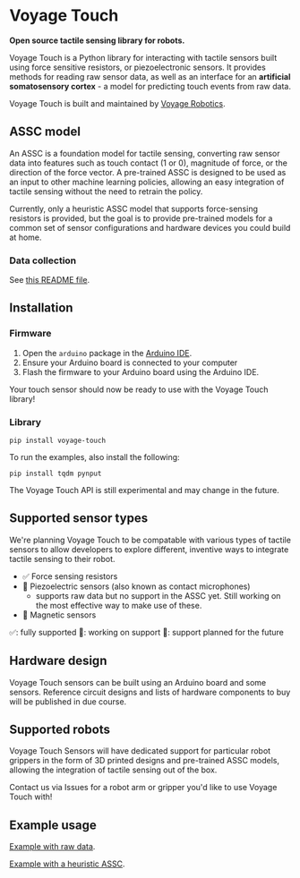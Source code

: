 # Voyage Touch

**Open source tactile sensing library for robots.**

Voyage Touch is a Python library for interacting with tactile sensors built using force sensitive resistors, or piezoelectronic sensors. It provides methods for reading raw sensor data, as well as an interface for an **artificial somatosensory cortex** - a model for predicting touch events from raw data.

Voyage Touch is built and maintained by [Voyage Robotics](https://www.voyagerobotics.com/).

## ASSC model

An ASSC is a foundation model for tactile sensing, converting raw sensor data into features such as touch contact (1 or 0), magnitude of force, or the direction of the force vector. A pre-trained ASSC is designed to be used as an input to other machine learning policies, allowing an easy integration of tactile sensing without the need to retrain the policy.

Currently, only a heuristic ASSC model that supports force-sensing resistors is provided, but the goal is to provide pre-trained models for a common set of sensor configurations and hardware devices you could build at home.

### Data collection

See [this README file](experiments/README.md).

## Installation

### Firmware

1. Open the `arduino` package in the [Arduino IDE](https://www.arduino.cc/en/software).
2. Ensure your Arduino board is connected to your computer
3. Flash the firmware to your Arduino board using the Arduino IDE.

Your touch sensor should now be ready to use with the Voyage Touch library! 

### Library

```
pip install voyage-touch
```

To run the examples, also install the following:
```
pip install tqdm pynput
```

The Voyage Touch API is still experimental and may change in the future.

## Supported sensor types

We're planning Voyage Touch to be compatable with various types of tactile sensors to allow developers to explore different, inventive ways to integrate tactile sensing to their robot.

- ✅ Force sensing resistors
- 🚧 Piezoelectric sensors (also known as contact microphones)
    - supports raw data but no support in the ASSC yet. Still working on the most effective way to make use of these.
- 👀 Magnetic sensors

✅: fully supported
🚧: working on support
👀: support planned for the future

## Hardware design

Voyage Touch sensors can be built using an Arduino board and some sensors. Reference circuit designs and lists of hardware components to buy will be published in due course.

## Supported robots

Voyage Touch Sensors will have dedicated support for particular robot grippers  in the form of 3D printed designs and pre-trained ASSC models, allowing the integration of tactile sensing out of the box.

Contact us via Issues for a robot arm or gripper you'd like to use Voyage Touch with!

## Example usage

[Example with raw data](examples/raw_data.py).

[Example with a heuristic ASSC](examples/assc_heuristic.py).
